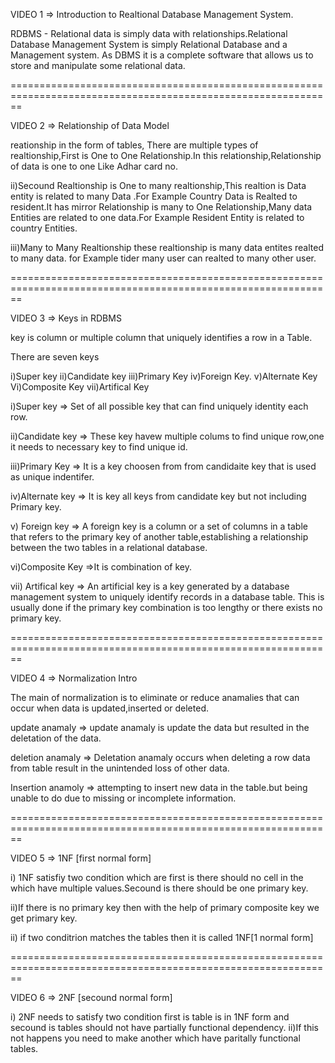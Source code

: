 VIDEO 1    =>   Introduction to Realtional Database Management System.

RDBMS - Relational data is simply data with relationships.Relational Database Management System is simply Relational Database and a Management system. As DBMS it is a complete software that allows us to store and manipulate some relational data.


==============================================================================================================


VIDEO 2 => Relationship of Data Model

reationship in the form of tables, There are multiple types of realtionship,First is One to One Relationship.In this relationship,Relationship of data is one to one Like Adhar card no.

ii)Secound Realtionship is One to many realtionship,This realtion is Data entity is related to many Data .For Example Country Data is Realted to resident.It has mirror Relationship is many to One Relationship,Many data Entities are related to one data.For Example Resident Entity is related to country Entities.

iii)Many to Many Realtionship  these realtionship is many data entites realted to many data.
for Example tider many user can realted to many other user.


==============================================================================================================

VIDEO 3 => Keys in RDBMS

key is column or multiple column that uniquely identifies a row in a Table.

There are seven keys

i)Super key
ii)Candidate key
iii)Primary Key
iv)Foreign Key.
v)Alternate Key
Vi)Composite Key
vii)Artifical Key


i)Super key =>  Set of all possible key that can find uniquely identity each row.

ii)Candidate key => These key havew multiple colums to find unique row,one it needs to necessary key to find unique id. 

iii)Primary Key => It is a key choosen from from candidaite key that is used as unique indentifer.

iv)Alternate key => It is key all keys from candidate key but not including Primary key.

v) Foreign key => A foreign key is a column or a set of columns in a table that refers to the primary key of another table,establishing a relationship between the two tables in a relational database.

vi)Composite Key =>It is combination of key.

vii) Artifical key => An artificial key is a key generated by a database management system to uniquely identify records in a database table. This is usually done if the primary key combination is too lengthy or there exists no primary key.


==============================================================================================================

VIDEO 4 => Normalization Intro

The main of normalization is to eliminate or reduce anamalies that can occur when data is updated,inserted or deleted.


update anamaly  =>  update anamaly is update the data but resulted in the deletation of the data.

deletion anamaly => Deletation anamaly occurs when deleting a row data from table result in the unintended loss of other data.

Insertion anamoly => attempting to insert new data in the table.but being unable to do due to missing or incomplete information.

==============================================================================================================

VIDEO 5 => 1NF  [first normal form]

i) 1NF satisfiy two condition which are first is there should no cell in the which have multiple values.Secound is there should be one primary key.

ii)If there is no primary key then with the help of primary composite key we get primary key.

ii) if two conditrion matches the tables then it is called 1NF[1 normal form]


==============================================================================================================

VIDEO 6 => 2NF [secound normal form]

i) 2NF needs to satisfy two condition first is table is in 1NF form and secound is tables should not have partially functional dependency.
ii)If this not happens you need to make another which have paritally functional tables.
